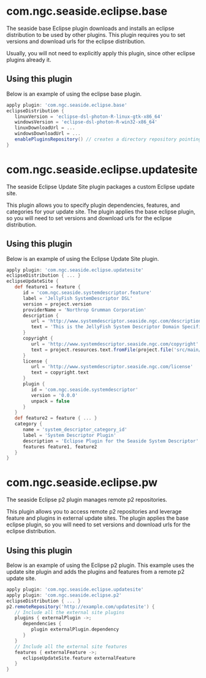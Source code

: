 # com.ngc.seaside.eclipse.base
The seaside base Eclipse plugin downloads and installs an eclipse distribution to be used by other plugins.
This plugin requires you to set versions and download urls for the eclipse distribution.

Usually, you will not need to explicitly apply this plugin, since other eclipse plugins already it.

## Using this plugin
Below is an example of using the eclipse base plugin. 
```groovy
apply plugin: 'com.ngc.seaside.eclipse.base'
eclipseDistribution {
   linuxVersion = 'eclipse-dsl-photon-R-linux-gtk-x86_64'
   windowsVersion = 'eclipse-dsl-photon-R-win32-x86_64'
   linuxDownloadUrl = ...
   windowsDownloadUrl = ...
   enablePluginsRepository() // creates a directory repository pointing to the downloaded eclipse distribution plugins
}
```

# com.ngc.seaside.eclipse.updatesite
The seaside Eclipse Update Site plugin packages a custom Eclipse update site.

This plugin allows you to specify plugin dependencies, features, and categories for your update site.
The plugin applies the base eclipse plugin, so you will need to set versions and download urls for the
eclipse distribution.

## Using this plugin
Below is an example of using the Eclipse Update Site plugin.
```groovy
apply plugin: 'com.ngc.seaside.eclipse.updatesite'
eclipseDistribution { ... }
eclipseUpdateSite {
   def feature1 = feature {
      id = 'com.ngc.seaside.systemdescriptor.feature'
      label = 'JellyFish SystemDescriptor DSL'
      version = project.version
      providerName = 'Northrop Grumman Corporation'
      description {
         url = 'http://www.systemdescriptor.seaside.ngc.com/description'
         text = 'This is the JellyFish System Descriptor Domain Specific Language Eclipse plugin.'
      }
      copyright {
         url = 'http://www.systemdescriptor.seaside.ngc.com/copyright'
         text = project.resources.text.fromFile(project.file('src/main/resources/license.txt')).asString()
      }
      license {
         url = 'http://www.systemdescriptor.seaside.ngc.com/license'
         text = copyright.text
      }
      plugin {
         id = 'com.ngc.seaside.systemdescriptor'
         version = '0.0.0'
         unpack = false
      }
   }
   def feature2 = feature { ... }
   category {
      name = 'system_descriptor_category_id'
      label = 'System Descriptor Plugin'
      description = 'Eclipse Plugin for the Seaside System Descriptor'
      features feature1, feature2
   }
}
```

# com.ngc.seaside.eclipse.pw
The seaside Eclipse p2 plugin manages remote p2 repositories.

This plugin allows you to access remote p2 repositories and leverage feature and plugins in external update sites.
The plugin applies the base eclipse plugin, so you will need to set versions and download urls for the
eclipse distribution.

## Using this plugin
Below is an example of using the Eclipse p2 plugin. This example uses the update site plugin and adds the plugins
and features from a remote p2 update site.
```groovy
apply plugin: 'com.ngc.seaside.eclipse.updatesite'
apply plugin: 'com.ngc.seaside.eclipse.p2'
eclipseDistribution { ... }
p2.remoteRepository('http://example.com/updatesite') {
   // Include all the external site plugins
   plugins { externalPlugin ->;
      dependencies {
         plugin externalPlugin.dependency
      }
   }
   // Include all the external site features
   features { externalFeature ->;
      eclipseUpdateSite.feature externalFeature
   }
}
```